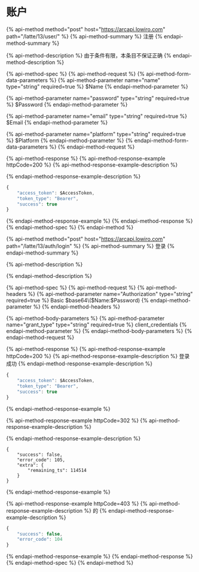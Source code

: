 # 账户

{% api-method method="post" host="https://arcapi.lowiro.com" path="/latte/13/user/" %}
{% api-method-summary %}
注册
{% endapi-method-summary %}

{% api-method-description %}
​由于条件有限，本条目不保证正确
{% endapi-method-description %}

{% api-method-spec %}
{% api-method-request %}
{% api-method-form-data-parameters %}
{% api-method-parameter name="name" type="string" required=true %}
$Name
{% endapi-method-parameter %}

{% api-method-parameter name="password" type="string" required=true %}
$Password
{% endapi-method-parameter %}

{% api-method-parameter name="email" type="string" required=true %}
$Email
{% endapi-method-parameter %}

{% api-method-parameter name="platform" type="string" required=true %}
$Platform
{% endapi-method-parameter %}
{% endapi-method-form-data-parameters %}
{% endapi-method-request %}

{% api-method-response %}
{% api-method-response-example httpCode=200 %}
{% api-method-response-example-description %}

{% endapi-method-response-example-description %}

```javascript
{
    "access_token": $AccessToken,
    "token_type": "Bearer",
    "success": true
}
```
{% endapi-method-response-example %}
{% endapi-method-response %}
{% endapi-method-spec %}
{% endapi-method %}

{% api-method method="post" host="https://arcapi.lowiro.com" path="/latte/13/auth/login" %}
{% api-method-summary %}
登录
{% endapi-method-summary %}

{% api-method-description %}

{% endapi-method-description %}

{% api-method-spec %}
{% api-method-request %}
{% api-method-headers %}
{% api-method-parameter name="Authorization" type="string" required=true %}
Basic $base64\($Name:$Password\)
{% endapi-method-parameter %}
{% endapi-method-headers %}

{% api-method-body-parameters %}
{% api-method-parameter name="grant\_type" type="string" required=true %}
client\_credentials
{% endapi-method-parameter %}
{% endapi-method-body-parameters %}
{% endapi-method-request %}

{% api-method-response %}
{% api-method-response-example httpCode=200 %}
{% api-method-response-example-description %}
登录成功
{% endapi-method-response-example-description %}

```javascript
{
    "access_token": $AccessToken,
    "token_type": "Bearer",
    "success": true
}
```
{% endapi-method-response-example %}

{% api-method-response-example httpCode=302 %}
{% api-method-response-example-description %}

{% endapi-method-response-example-description %}

```
{
    "success": false,
    "error_code": 105,
    "extra": {
        "remaining_ts": 114514
    }
}
```
{% endapi-method-response-example %}

{% api-method-response-example httpCode=403 %}
{% api-method-response-example-description %}
的
{% endapi-method-response-example-description %}

```javascript
{
    "success": false,
    "error_code": 104
}
```
{% endapi-method-response-example %}
{% endapi-method-response %}
{% endapi-method-spec %}
{% endapi-method %}

